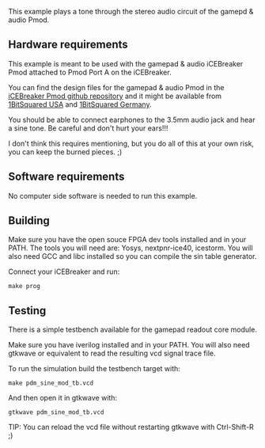 This example plays a tone through the stereo audio circuit of the gamepd & audio Pmod.

## Hardware requirements

This example is meant to be used with the gamepad & audio iCEBreaker Pmod attached to Pmod Port A on the iCEBreaker.

You can find the design files for the gamepad & audio Pmod in the [iCEBreaker Pmod github repository](https://github.com/icebreaker-fpga/icebreaker-pmod/tree/master/gamepad-n-audio) and it might be available from [1BitSquared USA](https://1bitsquared.com/collections/fpga) and [1BitSquared Germany](https://1bitsquared.de/collections/fpga).

You should be able to connect earphones to the 3.5mm audio jack and hear a sine tone. Be careful and don't hurt your ears!!!

I don't think this requires mentioning, but you do all of this at your own risk, you can keep the burned pieces. ;)

## Software requirements

No computer side software is needed to run this example.

## Building

Make sure you have the open souce FPGA dev tools installed and in your PATH. The tools you will need are: Yosys, nextpnr-ice40, icestorm.
You will also need GCC and libc installed so you can compile the sin table generator.

Connect your iCEBreaker and run:

```
make prog
```

## Testing

There is a simple testbench available for the gamepad readout core module.

Make sure you have iverilog installed and in your PATH. You will also need gtkwave or equivalent to read the resulting vcd signal trace file.

To run the simulation build the testbench target with:

```
make pdm_sine_mod_tb.vcd
```

And then open it in gtkwave with:
```
gtkwave pdm_sine_mod_tb.vcd
```

TIP: You can reload the vcd file without restarting gtkwave with Ctrl-Shift-R ;)
